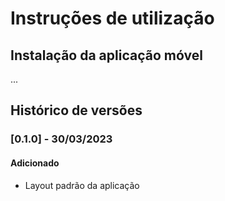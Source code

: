 # Instruções de utilização

## Instalação da aplicação móvel

...

## Histórico de versões

### [0.1.0] - 30/03/2023
#### Adicionado
- Layout padrão da aplicação
